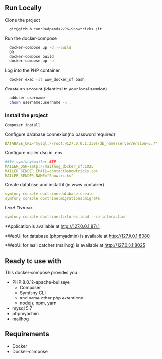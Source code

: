 ## Run Locally

Clone the project

```bash
  git@github.com:Redpanda2/P6-Snowtricks.git
```

Run the docker-compose

```bash
  docker-compose up -d --build
  OR
  docker-compose build
  docker-compose up -d

```

Log into the PHP container

```bash
  docker exec -it www_docker_sf bash
```

Create an account (identical to your local session)

```bash
  adduser username
  chown username:username -R .
```

### Install the project

```
Composer install
```

Configure database connexion(no password required)

```yaml
DATABASE_URL="mysql://root:@127.0.0.1:3306/db_name?serverVersion=5.7"
```

Configure mailer dsn in .env

```yaml
###> symfony/mailer ###
MAILER_DSN=smtp://mailhog_docker_sf:1025
MAILER_SENDER_EMAIL=contact@snowtricks.com
MAILER_SENDER_NAME="Snowtricks"
```

Create database and install it (in www container)

```yaml
symfony console doctrine:database:create
symfony console doctrine:migrations:migrate
```

Load Fixtures

```yaml
symfony console doctrine:fixtures:load --no-interaction
```

\*Application is available at http://127.0.0.1:8741

\*WebUi for database (phpmyadmin) is available at http://127.0.0.1:8080

\*WebUi for mail catcher (mailhog) is available at http://127.0.0.1:8025

## Ready to use with

This docker-compose provides you :

- PHP:8.0.12-apache-bullseye
  - Composer
  - Symfony CLI
  - and some other php extentions
  - nodejs, npm, yarn
- mysql 5.7
- phpmyadmin
- mailhog

## Requirements

- Docker
- Docker-compose

